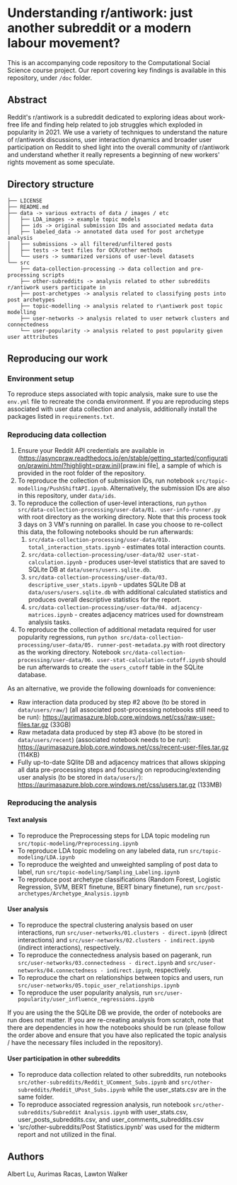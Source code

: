 # Understanding r/antiwork: just another subreddit or a modern labour movement?

This is an accompanying code repository to the Computational Social Science course project. Our report covering key findings is available in this repository, under `/doc` folder.

## Abstract

Reddit's r/antiwork is a subreddit dedicated to exploring ideas about work-free life and finding help related to job struggles which exploded in popularity in 2021. We use a variety of techniques to understand the nature of r/antiwork discussions, user interaction dynamics and broader user participation on Reddit to shed light into the overall community of r/antiwork and understand whether it really represents a beginning of new workers' rights movement as some speculate.

## Directory structure
```
├── LICENSE
├── README.md
├── data -> various extracts of data / images / etc
│   ├── LDA_images -> example topic models
│   ├── ids -> original submission IDs and associated medata data
│   ├── labeled_data -> annotated data used for post archetype analysis
│   ├── submissions -> all filtered/unfiltered posts
│   ├── tests -> test files for OCR/other methods
│   └── users -> summarized versions of user-level datasets
└── src
    ├── data-collection-processing -> data collection and pre-processing scripts
    ├── other-subreddits -> analysis related to other subreddits r/antiwork users participate in
    ├── post-archetypes -> analysis related to classifying posts into post archetypes
    ├── topic-modelling -> analysis related to r\antiwork post topic modelling
    ├── user-networks -> analysis related to user network clusters and connectedness
    └── user-popularity -> analysis related to post popularity given user atttributes
```

## Reproducing our work

### Environment setup

To reproduce steps associated with topic analysis, make sure to use the `env.yml` file to recreate the conda environment. If you are reproducing steps associated with user data collection and analysis, additionally install the packages listed in `requirements.txt`.

### Reproducing data collection

 1. Ensure your Reddit API credentials are available in (https://asyncpraw.readthedocs.io/en/stable/getting_started/configuration/prawini.html?highlight=praw.ini)[praw.ini file], a sample of which is provided in the root folder of the repository.
 2. To reproduce the collection of submission IDs, run notebook `src/topic-modelling/PushShiftAPI.ipynb`. Alternatively, the submission IDs are also in this repository, under `data/ids`.
 3. To reproduce the collection of user-level interactions, run `python src/data-collection-processing/user-data/01. user-info-runner.py` with root directory as the working directory. Note that this process took 3 days on 3 VM's running on parallel. In case you choose to re-collect this data, the following notebooks should be run afterwards:
    1. `src/data-collection-processing/user-data/01b. total_interaction_stats.ipynb` - estimates total interaction counts.
    2. `src/data-collection-processing/user-data/02 user-stat-calculation.ipynb` - produces user-level statistics that are saved to SQLite DB at `data/users/users.sqlite.db`.
    3. `src/data-collection-processing/user-data/03. descriptive_user_stats.ipynb` - updates SQLite DB at `data/users/users.sqlite.db` with additional calculated statistics and produces overall descriptive statistics for the report.
    4. `src/data-collection-processing/user-data/04. adjacency-matrices.ipynb` - creates adjacency matrices used for downstream analysis tasks.
 4. To reproduce the collection of additional metadata required for user popularity regressions, run `python src/data-collection-processing/user-data/05. runner-post-metadata.py` with root directory as the working directory. Notebook `src/data-collection-processing/user-data/06. user-stat-calculation-cutoff.ipynb` should be run afterwards to create the `users_cutoff` table in the SQLite database.

As an alternative, we provide the following downloads for convenience:
 - Raw interaction data produced by step #2 above (to be stored in `data/users/raw/`) (all associated post-processing notebooks still need to be run): https://aurimasazure.blob.core.windows.net/css/raw-user-files.tar.gz (33GB)
 - Raw metadata data produced by step #3 above (to be stored in `data/users/recent`) (associated notebook needs to be run): https://aurimasazure.blob.core.windows.net/css/recent-user-files.tar.gz (114KB)
 - Fully up-to-date SQlite DB and adjacency matrices that allows skipping all data pre-processing steps and focusing on reproducing/extending user analysis (to be stored in `data/users/`): https://aurimasazure.blob.core.windows.net/css/users.tar.gz (133MB)


### Reproducing the analysis

#### Text analysis
 - To reproduce the Preprocessing steps for LDA topic modeling run `src/topic-modeling/Preprocessing.ipynb`
 - To reproduce LDA topic modeling on any labeled data, run `src/topic-modeling/LDA.ipynb`
 - To reproduce the weighted and unweighted sampling of post data to label, run `src/topic-modeling/Sampling_Labeling.ipynb`
 - To reproduce post archetype classifications (Random Forest, Logistic Regression, SVM, BERT finetune, BERT binary finetune), run `src/post-archetypes/Archetype_Analysis.ipynb`

#### User analysis
 - To reproduce the spectral clustering analysis based on user interactions, run `src/user-networks/01.clusters - direct.ipynb`  (direct interactions) and `src/user-networks/02.clusters - indirect.ipynb` (indirect interactions), respectively.
 - To reproduce the connectedness analysis based on pagerank, run `src/user-networks/03.connectedness - direct.ipynb` and `src/user-networks/04.connectedness - indirect.ipynb`, respectively.
 - To reproduce the chart on relationships between topics and users, run `src/user-networks/05.topic_user_relationships.ipynb`
 - To reproduce the user popularity analysis, run `src/user-popularity/user_influence_regressions.ipynb`

If you are using the the SQLite DB we provide, the order of notebooks are run does not matter. If you are re-creating analysis from scratch, note that there are dependencies in how the notebooks should be run (please follow the order above and ensure that you have also replicated the topic analysis / have the necessary files included in the repository). 

#### User participation in other subreddits

- To reproduce data collection related to other subreddits, run notebooks `src/other-subreddits/Reddit_UComment_Subs.ipynb` and `src/other-subreddits/Reddit_UPost_Subs.ipynb` while the user_stats.csv are in the same folder.
- To reproduce associated regression analysis, run notebook `src/other-subreddits/Subreddit Analysis.ipynb` with user_stats.csv, user_posts_subreddits.csv, and user_comments_subreddits.csv
- 'src/other-subreddits/Post Statistics.ipynb' was used for the midterm report and not utilized in the final.

## Authors

Albert Lu, Aurimas Racas, Lawton Walker
